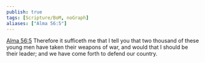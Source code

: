 ```yaml
---
publish: true
tags: [Scripture/BoM, noGraph]
aliases: ["Alma 56:5"]
---
```

[Alma 56:5](https://churchofjesuschrist.org/study/scriptures/bofm/alma/56?lang=eng&id=p5#p5) Therefore it sufficeth me that I tell you that two thousand of these young men have taken their weapons of war, and would that I should be their leader; and we have come forth to defend our country.
